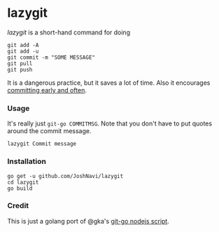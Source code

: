 # lazygit

*lazygit* is a short-hand command for doing 

```
git add -A
git add -u
git commit -m "SOME MESSAGE"
git pull
git push
```

It is a dangerous practice, but it saves a lot of time. Also it encourages [committing early and often](http://www.databasically.com/2011/03/14/git-commit-early-commit-often/).

### Usage

It's really just `git-go COMMITMSG`. Note that you don't have to put quotes around the commit message.

```
lazygit Commit message
```

### Installation

```
go get -u github.com/JoshNavi/lazygit
cd lazygit
go build
```

### Credit

This is just a golang port of @gka's [git-go nodejs script](https://github.com/gka/git-go).